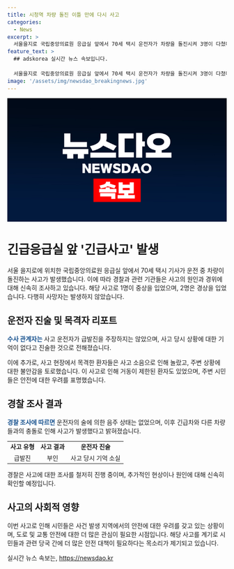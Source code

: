 ```yaml
---
title: 시청역 차량 돌진 이틀 만에 다시 사고
categories:
  - News
excerpt: >
  서울을지로 국립중앙의료원 응급실 앞에서 70세 택시 운전자가 차량을 돌진시켜 3명이 다쳤다. 이 사고는 시청역 역주행 교통사고 현장에서 3㎞ 떨어진 곳에서 발생한 두 번째 사고로, 시민들은 놀란 가슴을 쓸어냈다. 운전자는 음주 측정 결과 마신 상태가 아니었으며, 급발진을 주장하지는 않았다. 사고를 목격한 시민들은 불안감을 토로했고, 의료원 내 환자들도 안전에 대한 우려를 표명했다.
feature_text: >
  ## adskorea 실시간 뉴스 속보입니다.

  서울을지로 국립중앙의료원 응급실 앞에서 70세 택시 운전자가 차량을 돌진시켜 3명이 다쳤다. 이 사고는 시청역 역주행 교통사고 현장에서 3㎞ 떨어진 곳에서 발생한 두 번째 사고로, 시민들은 놀란 가슴을 쓸어냈다. 운전자는 음주 측정 결과 마신 상태가 아니었으며, 급발진을 주장하지는 않았다. 사고를 목격한 시민들은 불안감을 토로했고, 의료원 내 환자들도 안전에 대한 우려를 표명했다.
image: '/assets/img/newsdao_breakingnews.jpg'
---
```


<p><img src="/assets/img/newsdao_breakingnews.jpg" alt="adskorea 속보" /></p>

<h1>긴급응급실 앞 '긴급사고' 발생</h1>

<p data-ke-size="size16">서울 을지로에 위치한 국립중앙의료원 응급실 앞에서 70세 택시 기사가 운전 중 차량이 돌진하는 사고가 발생했습니다. 이에 따라 경찰과 관련 기관들은 사고의 원인과 경위에 대해 신속히 조사하고 있습니다. 해당 사고로 1명이 중상을 입었으며, 2명은 경상을 입었습니다. 다행히 사망자는 발생하지 않았습니다.</p>

<h2 data-ke-style="text-align: left;" data-ke-size="size26">운전자 진술 및 목격자 리포트</h2>

<p data-ke-size="size16"><b><span style="color: #1a5490;">수사 관계자는</span></b> 사고 운전자가 급발진을 주장하지는 않았으며, 사고 당시 상황에 대한 기억이 없다고 진술한 것으로 전해졌습니다. </p>

<p data-ke-size="size16">이에 추가로, 사고 현장에서 목격한 환자들은 사고 소음으로 인해 놀랐고, 주변 상황에 대한 불안감을 토로했습니다. 이 사고로 인해 거동이 제한된 환자도 있었으며, 주변 시민들은 안전에 대한 우려를 표명했습니다.</p>

<h2 data-ke-style="text-align: left;" data-ke-size="size26">경찰 조사 결과</h2>

<p data-ke-size="size16"><b><span style="color: #1a5490;">경찰 조사에 따르면</span></b> 운전자의 술에 의한 음주 상태는 없었으며, 이후 긴급차와 다른 차량들과의 충돌로 인해 사고가 발생했다고 밝혀졌습니다.</p>

<table>
    <tbody>
        <tr>
            <td style="text-align: center; height: 17px;"><b>사고 유형</b></td>
            <td style="text-align: center; height: 17px;"><b>사고 결과</b></td>
            <td style="text-align: center; height: 17px;"><b>운전자 진술</b></td>
        </tr>
        <tr>
            <td style="text-align: center; height: 17px;">급발진</td>
            <td style="text-align: center; height: 17px;">부인</td>
            <td style="text-align: center; height: 17px;">사고 당시 기억 소실</td>
        </tr>
    </tbody>
</table>

<p data-ke-size="size16">경찰은 사고에 대한 조사를 철저히 진행 중이며, 추가적인 현상이나 원인에 대해 신속히 확인할 예정입니다.</p>

<h2 data-ke-style="text-align: left;" data-ke-size="size26">사고의 사회적 영향</h2>

<p data-ke-size="size16">이번 사고로 인해 시민들은 사건 발생 지역에서의 안전에 대한 우려를 갖고 있는 상황이며, 도로 및 교통 안전에 대한 더 많은 관심이 필요한 시점입니다. 해당 사고를 계기로 시민들과 관련 당국 간에 더 많은 안전 대책이 필요하다는 목소리가 제기되고 있습니다.</p>
실시간 뉴스 속보는, <a href="https://newsdao.kr" rel="dofollow">https://newsdao.kr</a>



